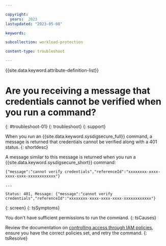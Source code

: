 ```yaml
---

copyright:
  years:  2023
lastupdated: "2023-05-08"

keywords:

subcollection: workload-protection

content-type: troubleshoot

---
```


{{site.data.keyword.attribute-definition-list}}

# Are you receiving a message that credentials cannot be verified when you run a command?
{: #troubleshoot-01}
{: troubleshoot}
{: support}

When you run an {{site.data.keyword.sysdigsecure_full}} command, a message is returned that credentials cannot be verified along with a 401 status.
{: shortdesc}


A message similar to this message is returned when you run a {{site.data.keyword.sysdigsecure_short}} command:

```text
{"message":"cannot verify credentials","referenceId":"xxxxxxxx-xxxx-xxxx-xxxx-xxxxxxxxxxxx"}

...

Status: 401, Message: {"message":"cannot verify credentials","referenceId":"xxxxxxxx-xxxx-xxxx-xxxx-xxxxxxxxxxxx"}
```
{: screen}
{: tsSymptoms}

You don't have sufficient permissions to run the command.
{: tsCauses}

Review the documentation on [controlling access through IAM policies](/docs/workload-protection?topic=workload-protection-iam), ensure you have the correct policies set, and retry the command.
{: tsResolve}
